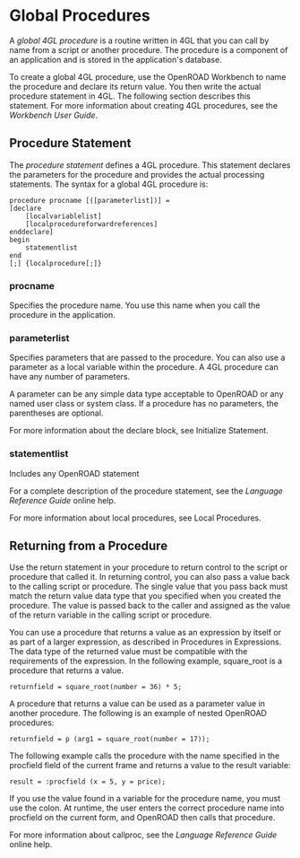# Global Procedures

A *global 4GL procedure* is a routine written in 4GL that you can call by name from a script or another procedure. The procedure is a component of an application and is stored in the application's database.

To create a global 4GL procedure, use the OpenROAD Workbench to name the procedure and declare its return value. You then write the actual procedure statement in 4GL. The following section describes this statement. For more information about creating 4GL procedures, see the *Workbench User Guide*.

## Procedure Statement

The *procedure statement* defines a 4GL procedure. This statement declares the parameters for the procedure and provides the actual processing statements. The syntax for a global 4GL procedure is:

```
procedure procname [([parameterlist])] = 
[declare 
    [localvariablelist]
    [localprocedureforwardreferences]
enddeclare]
begin 
    statementlist
end
[;] {localprocedure[;]}
```

### procname
Specifies the procedure name. You use this name when you call the procedure in the application.

### parameterlist
Specifies parameters that are passed to the procedure. You can also use a parameter as a local variable within the procedure. A 4GL procedure can have any number of parameters.

A parameter can be any simple data type acceptable to OpenROAD or any named user class or system class. If a procedure has no parameters, the parentheses are optional.

For more information about the declare block, see Initialize Statement.

### statementlist
Includes any OpenROAD statement

For a complete description of the procedure statement, see the *Language Reference Guide* online help.

For more information about local procedures, see Local Procedures.

## Returning from a Procedure

Use the return statement in your procedure to return control to the script or procedure that called it. In returning control, you can also pass a value back to the calling script or procedure. The single value that you pass back must match the return value data type that you specified when you created the procedure. The value is passed back to the caller and assigned as the value of the return variable in the calling script or procedure.

You can use a procedure that returns a value as an expression by itself or as part of a larger expression, as described in Procedures in Expressions. The data type of the returned value must be compatible with the requirements of the expression. In the following example, square_root is a procedure that returns a value.

```
returnfield = square_root(number = 36) * 5;
```

A procedure that returns a value can be used as a parameter value in another procedure. The following is an example of nested OpenROAD procedures:

```
returnfield = p (arg1 = square_root(number = 17));
```

The following example calls the procedure with the name specified in the procfield field of the current frame and returns a value to the result variable:

```
result = :procfield (x = 5, y = price);
```

If you use the value found in a variable for the procedure name, you must use the colon. At runtime, the user enters the correct procedure name into procfield on the current form, and OpenROAD then calls that procedure.

For more information about callproc, see the *Language Reference Guide* online help.
